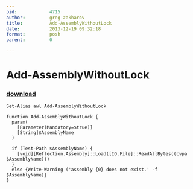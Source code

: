 ```yaml
---
pid:            4715
author:         greg zakharov
title:          Add-AssemblyWithoutLock
date:           2013-12-19 09:32:18
format:         posh
parent:         0

---
```


# Add-AssemblyWithoutLock

### [download](//scripts/4715.ps1)



```posh
Set-Alias awl Add-AssemblyWithoutLock

function Add-AssemblyWithoutLock {
  param(
    [Parameter(Mandatory=$true)]
    [String]$AssemblyName
  )
  
  if (Test-Path $AssemblyName) {
    [void][Reflection.Assembly]::Load([IO.File]::ReadAllBytes((cvpa $AssemblyName)))
  }
  else {Write-Warning ('assembly {0} does not exist.' -f $AssemblyName)}
}
```
